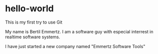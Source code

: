 # hello-world
This is my first try to use Git

My name is Bertil Emmertz. 
I am a software guy with especial interrest in realtime software systems.

I have just started a new company named "Emmertz Software Tools"
